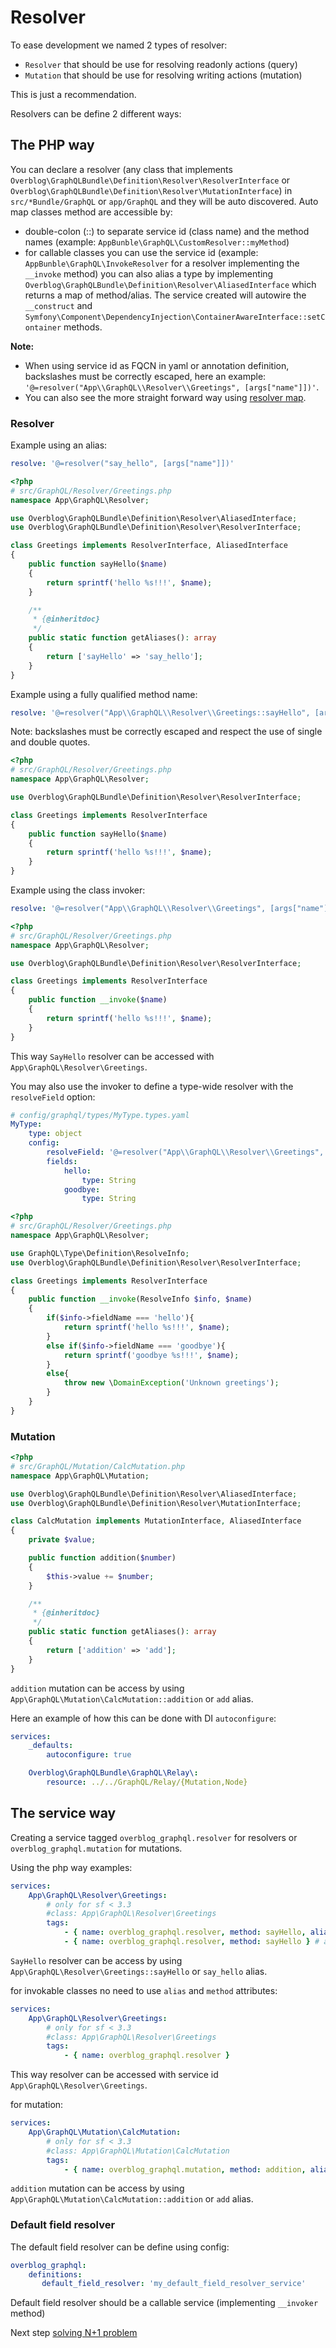 # Resolver

To ease development we named 2 types of resolver:

- `Resolver` that should be use for resolving readonly actions (query)
- `Mutation` that should be use for resolving writing actions (mutation)

This is just a recommendation.

Resolvers can be define 2 different ways:

## The PHP way


You can declare a resolver (any class that implements `Overblog\GraphQLBundle\Definition\Resolver\ResolverInterface` or `Overblog\GraphQLBundle\Definition\Resolver\MutationInterface`) in `src/*Bundle/GraphQL` or `app/GraphQL` and they will be auto discovered.
Auto map classes method are accessible by:
* double-colon (::) to separate service id (class name) and the method names
(example: `AppBunble\GraphQL\CustomResolver::myMethod`)
* for callable classes you can use the service id (example: `AppBunble\GraphQL\InvokeResolver` for a resolver implementing the `__invoke` method) you can also alias a type by implementing `Overblog\GraphQLBundle\Definition\Resolver\AliasedInterface` which returns a map of method/alias. The service created will autowire the `__construct` and `Symfony\Component\DependencyInjection\ContainerAwareInterface::setContainer` methods.

**Note:**
* When using service id as FQCN in yaml or annotation definition, backslashes must be correctly escaped, here an example:
`'@=resolver("App\\GraphQL\\Resolver\\Greetings", [args["name"]])'`.
* You can also see the more straight forward way using [resolver map](resolver-map.md).

### Resolver

Example using an alias:
````yaml
resolve: '@=resolver("say_hello", [args["name"]])'
````

```php
<?php
# src/GraphQL/Resolver/Greetings.php
namespace App\GraphQL\Resolver;

use Overblog\GraphQLBundle\Definition\Resolver\AliasedInterface;
use Overblog\GraphQLBundle\Definition\Resolver\ResolverInterface;

class Greetings implements ResolverInterface, AliasedInterface
{
    public function sayHello($name)
    {
        return sprintf('hello %s!!!', $name);
    }

    /**
     * {@inheritdoc}
     */
    public static function getAliases(): array
    {
        return ['sayHello' => 'say_hello'];
    }
}
````

Example using a fully qualified method name:
````yaml
resolve: '@=resolver("App\\GraphQL\\Resolver\\Greetings::sayHello", [args["name"]])'
````

Note: backslashes must be correctly escaped and respect the use of single and double quotes.

```php
<?php
# src/GraphQL/Resolver/Greetings.php
namespace App\GraphQL\Resolver;

use Overblog\GraphQLBundle\Definition\Resolver\ResolverInterface;

class Greetings implements ResolverInterface
{
    public function sayHello($name)
    {
        return sprintf('hello %s!!!', $name);
    }
}
```

Example using the class invoker:
````yaml
resolve: '@=resolver("App\\GraphQL\\Resolver\\Greetings", [args["name"]])'
````

```php
<?php
# src/GraphQL/Resolver/Greetings.php
namespace App\GraphQL\Resolver;

use Overblog\GraphQLBundle\Definition\Resolver\ResolverInterface;

class Greetings implements ResolverInterface
{
    public function __invoke($name)
    {
        return sprintf('hello %s!!!', $name);
    }
}
```
This way `SayHello` resolver can be accessed with `App\GraphQL\Resolver\Greetings`.

You may also use the invoker to define a type-wide resolver with the `resolveField` option:

````yaml
# config/graphql/types/MyType.types.yaml
MyType:
    type: object
    config:
        resolveField: '@=resolver("App\\GraphQL\\Resolver\\Greetings", [info, args["name"]])'
        fields:
            hello:
                type: String
            goodbye:
                type: String
````

```php
<?php
# src/GraphQL/Resolver/Greetings.php
namespace App\GraphQL\Resolver;

use GraphQL\Type\Definition\ResolveInfo;
use Overblog\GraphQLBundle\Definition\Resolver\ResolverInterface;

class Greetings implements ResolverInterface
{
    public function __invoke(ResolveInfo $info, $name)
    {
        if($info->fieldName === 'hello'){
            return sprintf('hello %s!!!', $name);
        }
        else if($info->fieldName === 'goodbye'){
            return sprintf('goodbye %s!!!', $name);
        }
        else{
            throw new \DomainException('Unknown greetings');
        }
    }
}
```

### Mutation

```php
<?php
# src/GraphQL/Mutation/CalcMutation.php
namespace App\GraphQL\Mutation;

use Overblog\GraphQLBundle\Definition\Resolver\AliasedInterface;
use Overblog\GraphQLBundle\Definition\Resolver\MutationInterface;

class CalcMutation implements MutationInterface, AliasedInterface
{
    private $value;

    public function addition($number)
    {
        $this->value += $number;
    }

    /**
     * {@inheritdoc}
     */
    public static function getAliases(): array
    {
        return ['addition' => 'add'];
    }
}
```
`addition` mutation can be access by using `App\GraphQL\Mutation\CalcMutation::addition` or
`add` alias.

Here an example of how this can be done with DI `autoconfigure`:

```yaml
services:
    _defaults:
        autoconfigure: true

    Overblog\GraphQLBundle\GraphQL\Relay\:
        resource: ../../GraphQL/Relay/{Mutation,Node}
```

## The service way

Creating a service tagged `overblog_graphql.resolver` for resolvers
or `overblog_graphql.mutation` for mutations.

Using the php way examples:

```yaml
services:
    App\GraphQL\Resolver\Greetings:
        # only for sf < 3.3
        #class: App\GraphQL\Resolver\Greetings
        tags:
            - { name: overblog_graphql.resolver, method: sayHello, alias: say_hello } # add alias say_hello
            - { name: overblog_graphql.resolver, method: sayHello } # add service id "App\GraphQL\Resolver\Greetings"
```

`SayHello` resolver can be access by using `App\GraphQL\Resolver\Greetings::sayHello` or
`say_hello` alias.

for invokable classes no need to use `alias` and `method` attributes:

```yaml
services:
    App\GraphQL\Resolver\Greetings:
        # only for sf < 3.3
        #class: App\GraphQL\Resolver\Greetings
        tags:
            - { name: overblog_graphql.resolver }
```

This way resolver can be accessed with service id `App\GraphQL\Resolver\Greetings`.

for mutation:

```yaml
services:
    App\GraphQL\Mutation\CalcMutation:
        # only for sf < 3.3
        #class: App\GraphQL\Mutation\CalcMutation
        tags:
            - { name: overblog_graphql.mutation, method: addition, alias: add }
```
`addition` mutation can be access by using `App\GraphQL\Mutation\CalcMutation::addition` or
`add` alias.

### Default field resolver

The default field resolver can be define using config:

```yaml
overblog_graphql:
    definitions:
       default_field_resolver: 'my_default_field_resolver_service'
```

Default field resolver should be a callable service (implementing `__invoker` method)

Next step [solving N+1 problem](solving-n-plus-1-problem.md)
